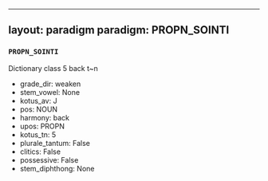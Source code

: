 
---
layout: paradigm
paradigm: PROPN_SOINTI
---
### ` PROPN_SOINTI `

Dictionary class 5 back t~n
* grade_dir: weaken
* stem_vowel: None
* kotus_av: J
* pos: NOUN
* harmony: back
* upos: PROPN
* kotus_tn: 5
* plurale_tantum: False
* clitics: False
* possessive: False
* stem_diphthong: None
